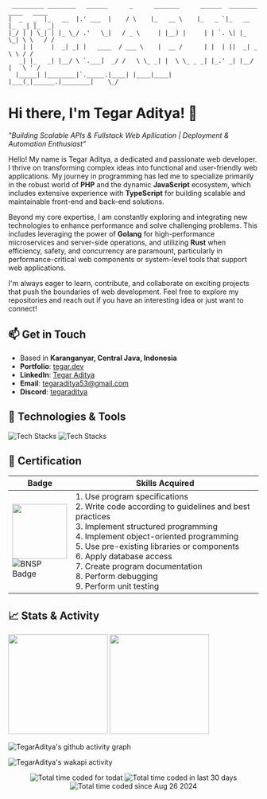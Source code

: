 ```
 _________ ________   ______      _      _______      ______  ________ ____   ____  
|  _   _  |_   __  |.' ___  |    / \    |_   __ \    |_   _ `|_   __  |_  _| |_  _| 
|_/ | | \_| | |_ \_/ .'   \_|   / _ \     | |__) |     | | `. \| |_ \_| \ \   / /   
    | |     |  _| _| |   ____  / ___ \    |  __ /      | |  | ||  _| _   \ \ / /    
   _| |_   _| |__/ \ `.___]  _/ /   \ \_ _| |  \ \_ _ _| |_.' _| |__/ |   \ ' /     
  |_____| |________|`._____.|____| |____|____| |___(_|______.|________|    \_/      

```                                                                                                                
                                                                                                                

# Hi there, I'm Tegar Aditya! 👋

_"Building Scalable APIs & Fullstack Web Apllication | Deployment & Automation Enthusiast"_

Hello! My name is Tegar Aditya, a dedicated and passionate web developer. I thrive on transforming complex ideas into functional and user-friendly web applications. My journey in programming has led me to specialize primarily in the robust world of **PHP** and the dynamic **JavaScript** ecosystem, which includes extensive experience with **TypeScript** for building scalable and maintainable front-end and back-end solutions.

Beyond my core expertise, I am constantly exploring and integrating new technologies to enhance performance and solve challenging problems. This includes leveraging the power of **Golang** for high-performance microservices and server-side operations, and utilizing **Rust** when efficiency, safety, and concurrency are paramount, particularly in performance-critical web components or system-level tools that support web applications.

I'm always eager to learn, contribute, and collaborate on exciting projects that push the boundaries of web development. Feel free to explore my repositories and reach out if you have an interesting idea or just want to connect!

## 📫 Get in Touch
- Based in **Karanganyar, Central Java, Indonesia**
- **Portfolio**: [tegar.dev](https://tegar.dev)
- **LinkedIn**: [Tegar Aditya](https://www.linkedin.com/in/tegar-aditya/)
- **Email**: [tegaraditya53@gmail.com](mailto:tegaraditya53@gmail.com)
- **Discord**: [tegaraditya](https://discord.com/users/701324869085691975)

## 🔧 Technologies & Tools

<p>

![Tech Stacks][tech_stack_1]
![Tech Stacks][tech_stack_2]

</p>

## 📃 Certification

| Badge        | Skills Acquired |
|--------------|-----------------|
| <img height=110 src="https://lsp.uns.ac.id/wp-content/smush-webp/2025/04/logo-lsp-putih.png.webp" /><br>![BNSP Badge][bnsp_badge] | 1. Use program specifications<br> 2. Write code according to guidelines and best practices<br> 3. Implement structured programming<br> 4. Implement object-oriented programming<br> 5. Use pre-existing libraries or components<br> 6. Apply database access<br> 7. Create program documentation<br> 8. Perform debugging<br> 9. Perform unit testing |

## 📈 Stats & Activity

<p align="left">
  <img height=200 src="https://github-readme-stats.vercel.app/api?username=TegarAditya&show_icons=true&theme=dark&count_private=true" />
  <img height=200 src="https://github-readme-stats.vercel.app/api/top-langs/?username=TegarAditya&layout=compact&langs_count=8&theme=dark&hide=blade,css,html,mdx,plpgsql,astro,scss"/>
</p>

![TegarAditya's github activity graph][activity_graph]

![TegarAditya's wakapi activity](https://wakapi.tegar.dev/api/activity/chart/tegaraditya.svg)

<p align="center">
   <img src="https://wakapi.tegar.dev/api/badge/tegaraditya/interval:today?label=today" alt="Total time coded for todat" />
   <img src="https://wakapi.tegar.dev/api/badge/tegaraditya/interval:30_days?label=last%2030d" alt="Total time coded in last 30 days" />
   <img src="https://img.shields.io/endpoint?url=https://wakapi.tegar.dev/api/compat/shields/v1/tegaraditya/interval:all_time&label=All%20time&color=blue" alt="Total time coded since Aug 26 2024" />
</p>

<!--
**TegarAditya/tegaraditya** is a ✨ _special_ ✨ repository because its `README.md` (this file) appears on your GitHub profile.

Here are some ideas to get you started:

- 🔭 I’m currently working on ...
- 🌱 I’m currently learning ...
- 👯 I’m looking to collaborate on ...
- 🤔 I’m looking for help with ...
- 💬 Ask me about ...
- 📫 How to reach me: ...
- 😄 Pronouns: ...
- ⚡ Fun fact: ...
-->


[tech_stack_1]: https://go-skill-icons.vercel.app/api/icons?i=php,js,ts,go,rust,laravel,fiber,express,hono,elysia,prisma,svelte,vue,nuxtjs&perline=7
[tech_stack_2]: https://go-skill-icons.vercel.app/api/icons?i=mysql,postgres,mongodb,redis,vscode,neovim,git,postman,docker,nginx,prometheus,grafana,windows,linux&perline=7
[bnsp_badge]: https://img.shields.io/badge/BNSP-No.%20Reg.%20TIK%201847%2000000073%202024-blue
[activity_graph]: https://github-readme-activity-graph.vercel.app/graph?username=TegarAditya&bg_color=0d1117&color=ffffff&line=025cda&point=7d7d7d&area=true

